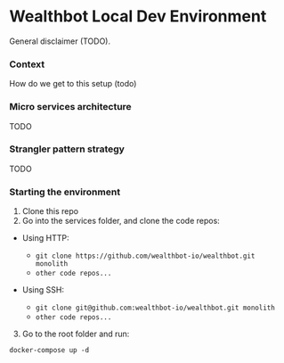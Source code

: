 # Wealthbot Local Dev Environment

General disclaimer (TODO).

### Context

How do we get to this setup (todo)

### Micro services architecture

TODO

### Strangler pattern strategy

TODO

### Starting the environment

1. Clone this repo
2. Go into the services folder, and clone the code repos:

* Using HTTP:
  * `git clone https://github.com/wealthbot-io/wealthbot.git monolith`
  * `other code repos...`

* Using SSH:
  * `git clone git@github.com:wealthbot-io/wealthbot.git monolith`
  * `other code repos...`
    
3. Go to the root folder and run:

`docker-compose up -d`
